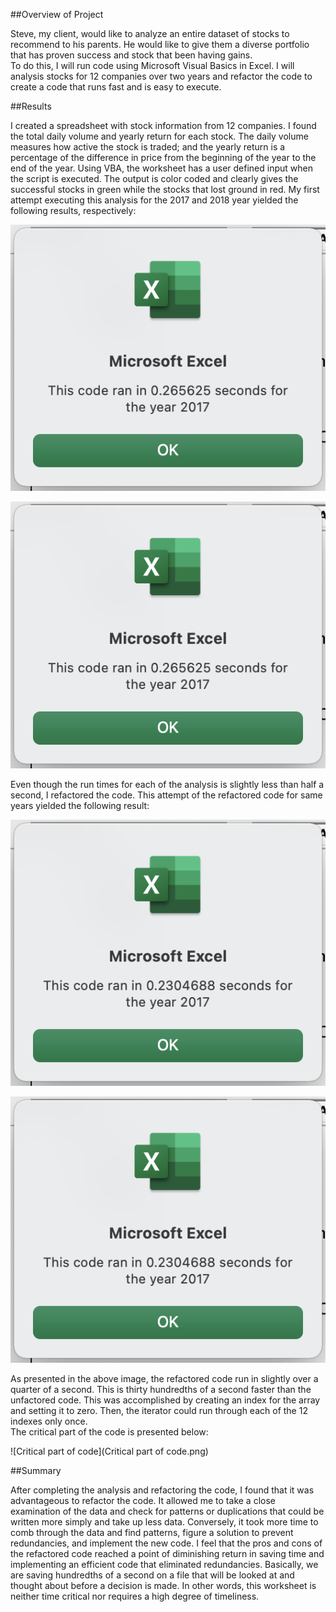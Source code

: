 ##Overview of Project 

   Steve, my client, would like to analyze an entire dataset of stocks to recommend to his parents. He would like to give them a diverse portfolio that has proven success and stock that been having gains.  
   To do this, I will run code using Microsoft Visual Basics in Excel.  I will analysis stocks for 12 companies over two years and refactor the code to create a code that runs fast and is easy to execute.  

##Results

   I created a spreadsheet with stock information from 12 companies.  I found the total daily volume and yearly return for each stock.  The daily volume measures how active the stock is traded; and the yearly return is a percentage of the difference in price from the beginning of the year to the end of the year.  Using VBA, the worksheet has a user defined input when the script is executed.  The output is color coded and clearly gives the successful stocks in green while the stocks that lost ground in red.  My first attempt executing this analysis for the 2017 and 2018 year yielded the following results, respectively:
   
![VBA_Challenge_2017](VBA_Challenge_2017.png)

![VBA_Challenge_2018](VBA_Challenge_2017.png)

   Even though the run times for each of the analysis is slightly less than half a second, I refactored the code.  This attempt of the refactored code for same years yielded the following result:
	
![VBA_Challenge_2017_refactored](VBA_Challenge_2017_refactored.png)

![VBA_Challenge_2018_refactored](VBA_Challenge_2017_refactored.png)

   As presented in the above image, the refactored code run in slightly over a quarter of a second.  This is thirty hundredths of a second faster than the unfactored code.  This was accomplished by creating an index for the array and setting it to zero.  Then, the iterator could run through each of the 12 indexes only once.  
   The critical part of the code is presented below:

![Critical part of code](Critical part of code.png)

##Summary 

   After completing the analysis and refactoring the code, I found that it was advantageous to refactor the code.  It allowed me to take a close examination of the data and check for patterns or duplications that could be written more simply and take up less data.  Conversely, it took more time to comb through the data and find patterns, figure a solution to prevent redundancies, and implement the new code.  I feel that the pros and cons of the refactored code reached a point of diminishing return in saving time and implementing an efficient code that eliminated redundancies.  Basically, we are saving hundredths of a second on a file that will be looked at and thought about before a decision is made.  In other words, this worksheet is neither time critical nor requires a high degree of timeliness.  
